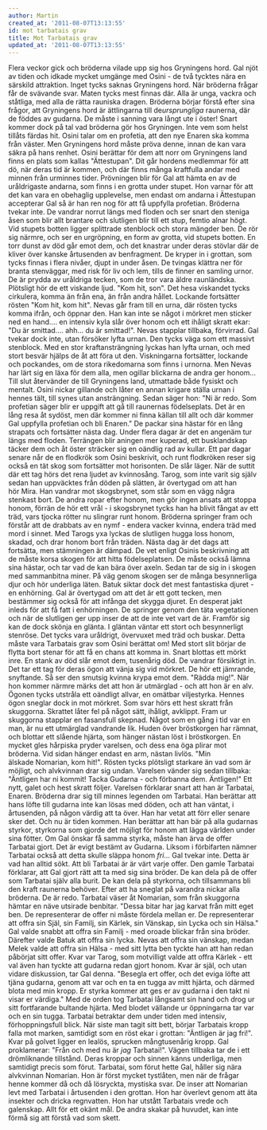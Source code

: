 ```yaml
---
author: Martin
created_at: '2011-08-07T13:13:55'
id: mot tarbatais grav
title: Mot Tarbatais grav
updated_at: '2011-08-07T13:13:55'
---
```

Flera veckor gick och bröderna vilade upp sig hos Gryningens hord. Gal njöt av tiden och idkade mycket umgänge med Osini - de två tycktes nära en särskild attraktion. Inget tycks saknas Gryningens hord. När bröderna frågar får de svävande svar. Maten tycks mest finnas där. Alla är unga, vackra och ståtliga, med alla de rätta rauniska dragen. Bröderna börjar förstå efter sina frågor, att Gryningens hord är ättlingarna till de*ursprungliga* raunerna, där de föddes av gudarna. De måste i sanning vara långt ute i öster! Snart kommer dock på tal vad bröderna gör hos Gryningen. Inte vem som helst tillåts färdas hit. Osini talar om en profetia, att den nye Enaren ska komma från väster. Men Gryningens hord måste pröva denne, innan de kan vara säkra på hans renhet. Osini berättar för dem att norr om Gryningens land finns en plats som kallas "Ättestupan". Dit går hordens medlemmar för att dö, när deras tid är kommen, och där finns många kraftfulla andar med minnen från urminnes tider. Prövningen blir för Gal att hämta en av de uråldrigaste andarna, som finns i en grotta under stupet. Hon varnar för att det kan vara en obehaglig upplevelse, men endast om andarna i Ättestupan accepterar Gal så är han ren nog för att få uppfylla profetian. Bröderna tvekar inte. De vandrar norrut längs med floden och ser snart den steniga åsen som blir allt brantare och slutligen blir till ett stup, femtio alnar högt. Vid stupets botten ligger splittrade stenblock och stora mängder ben. De rör sig närmre, och ser en urgröpning, en form av grotta, vid stupets botten. En torr dunst av död går emot dem, och det knastrar under deras stövlar där de kliver över kanske årtusenden av benfragment. De kryper in i grottan, som tycks finnas i flera nivåer, djupt in under åsen. De tvingas klättra ner för branta stenväggar, med risk för liv och lem, tills de finner en samling urnor. De är prydda av uråldriga tecken, som de tror vara äldre raunländska. Plötsligt hör de ett viskande ljud. "Kom hit, son". Det hesa viskandet tycks cirkulera, komma än från ena, än från andra hållet. Lockande fortsätter rösten "Kom hit, kom hit". Nevas går fram till en urna, där rösten tycks komma ifrån, och öppnar den. Han kan inte se något i mörkret men sticker ned en hand.... en intensiv kyla slår över honom och ett ihåligt skratt ekar: "Du är smittad.... ahh... du är smittad!". Nevas stapplar tillbaka, förvirrad. Gal tvekar dock inte, utan försöker lyfta urnan. Den tycks väga som ett massivt stenblock. Med en stor kraftansträngning lyckas han lyfta urnan, och med stort besvär hjälps de åt att föra ut den. Viskningarna fortsätter, lockande och pockandes, om de stora rikedomarna som finns i urnorna. Men Nevas har lärt sig en läxa för dem alla, men ogillar blickarna de andra ger honom... Till slut återvänder de till Gryningens land, utmattade både fysiskt och mentalt. Osini nickar gillande och låter en annan krigare ställa urnan i hennes tält, till synes utan ansträngning. Sedan säger hon: "Ni är redo. Som profetian säger blir er uppgift att gå till raunernas födelseplats. Det är en lång resa åt sydöst, men där kommer ni finna källan till allt och där kommer Gal uppfylla profetian och bli Enaren." De packar sina hästar för en lång strapats och fortsätter nästa dag. Under flera dagar är det en angenäm tur längs med floden. Terrängen blir aningen mer kuperad, ett busklandskap täcker dem och åt öster sträcker sig en oändlig rad av kullar. Ett par dagar senare når de en flodkrök som Osini beskrivit, och runt flodkröken reser sig också en tät skog som fortsätter mot horisonten. De slår läger. När de suttit där ett tag hörs det rena ljudet av kvinnosång. Tarog, som inte varit sig själv sedan han uppväcktes från döden på slätten, är övertygad om att han hör Mira. Han vandrar mot skogsbrynet, som står som en vägg några stenkast bort. De andra ropar efter honom, men gör ingen ansats att stoppa honom, förrän de hör ett vrål - i skogsbrynet tycks han ha blivit fångat av ett träd, vars tjocka rötter nu slingrar runt honom. Bröderna springer fram och förstår att de drabbats av en nymf - endera vacker kvinna, endera träd med mord i sinnet. Med Tarogs yxa lyckas de slutligen hugga loss honom, skadad, och drar honom bort från träden. Nästa dag är det dags att fortsätta, men stämningen är dämpad. De vet enligt Osinis beskrivning att de måste korsa skogen för att hitta födelseplatsen. De måste också lämna sina hästar, och tar vad de kan bära över axeln. Sedan tar de sig in i skogen med sammanbitna miner. På väg genom skogen ser de många besynnerliga djur och hör underliga läten. Batuk siktar dock det mest fantastiska djuret - en enhörning. Gal är övertygad om att det är ett gott tecken, men bestämmer sig också för att infånga det skygga djuret. En desperat jakt inleds för att få fatt i enhörningen. De springer genom den täta vegetationen och när de slutligen ger upp inser de att de inte vet vart de är. Framför sig kan de dock skönja en glänta. I gläntan väntar ett stort och besynnerligt stenröse. Det tycks vara uråldrigt, övervuxet med träd och buskar. Detta måste vara Tarbatais grav som Osini berättat om! Med stort slit börjar de flytta bort stenar för att få en chans att komma in. Snart blottas ett mörkt inre. En stank av död slår emot dem, tusenårig död. De vandrar försiktigt in. Det tar ett tag för deras ögon att vänja sig vid mörkret. De hör ett jämrande, snyftande. Så ser den smutsig kvinna krypa emot dem. "Rädda mig!". När hon kommer närmre märks det att hon är utmärglad - och att hon är en alv. Ögonen tycks utstråla ett oändligt allvar, en omätbar viljestyrka. Hennes ögon sneglar dock in mot mörkret. Som svar hörs ett hest skratt från skuggorna. Skrattet låter fel på något sätt, ihåligt, avklippt. Fram ur skuggorna stapplar en fasansfull skepnad. Något som en gång i tid var en man, är nu ett utmärglad vandrande lik. Huden över bröstkorgen har rämnat, och blottar ett slående hjärta, som hänger nästan löst i bröstkorgen. En mycket gles hårpiska pryder varelsen, och dess ena öga plirar mot bröderna. Vid sidan hänger endast en arm, nästan livlös. "Min älskade Nomarian, kom hit!". Rösten tycks plötsligt starkare än vad som är möjligt, och alvkvinnan drar sig undan. Varelsen vänder sig sedan tillbaka: "Äntligen har ni kommit! Tacka Gudarna - och förbanna dem. Äntligen!" Ett nytt, galet och hest skratt följer. Varelsen förklarar snart att han är Tarbatai, Enaren. Bröderna drar sig till minnes legenden om Tarbatai. Han berättar att hans löfte till gudarna inte kan lösas med döden, och att han väntat, i årtusenden, på någon värdig att ta över. Han har vetat att förr eller senare sker det. Och nu är tiden kommen. Han berättar att han bär på alla gudarnas styrkor, styrkorna som gjorde det möjligt för honom att lägga världen under sina fötter. Om Gal önskar få samma styrka, måste han ärva de offer Tarbatai gjort. Det är evigt bestämt av Gudarna. Liksom i förbifarten nämner Tarbatai också att detta skulle släppa honom *fri*... Gal tvekar inte. Detta är vad han alltid sökt. Att bli Tarbatai är är värt varje offer. Den gamle Tarbatai förklarar, att Gal gjort rätt att ta med sig sina bröder. De kan dela på de offer som Tarbatai själv alla burit. De kan dela på styrkorna, och tillsammans bli den kraft raunerna behöver. Efter att ha sneglat på varandra nickar alla bröderna. De är redo. Tarbatai väser åt Nomarian, som från skuggorna hämtar en näve utsirade benbitar. "Dessa bitar har jag karvat från mitt eget ben. De representerar de offer ni måste fördela mellan er. De representerar att offra sin Själ, sin Familj, sin Kärlek, sin Vänskap, sin Lycka och sin Hälsa." Gal valde snabbt att offra sin Familj - med oroade blickar från sina bröder. Därefter valde Batuk att offra sin lycka. Nevas att offra sin vänskap, medan Melek valde att offra sin Hälsa - med sitt lytta ben tyckte han att han redan påbörjat sitt offer. Kvar var Tarog, som motvilligt valde att offra Kärlek - ett val även han tyckte att gudarna redan gjort honom. Kvar är själ, och utan vidare diskussion, tar Gal denna. "Besegla ert offer, och det eviga löfte att tjäna gudarna, genom att var och en ta en tugga av mitt hjärta, och därmed blota med min kropp. Er styrka kommer att ges er av gudarna i den takt ni visar er värdiga." Med de orden tog Tarbatai långsamt sin hand och drog ur sitt fortfarande bultande hjärta. Med blodet vällande ur öppningarna tar var och en sin tugga. Tarbatai betraktar dem under tiden med intensiv, förhoppningsfull blick. När siste man tagit sitt bett, börjar Tarbatais kropp falla mot marken, samtidigt som en röst ekar i grottan: "Äntligen är jag fri!". Kvar på golvet ligger en lealös, sprucken mångtusenårig kropp. Gal proklamerar: "Från och med nu är *jag* Tarbatai!". Vägen tillbaka tar de i ett drömliknande tillstånd. Deras kroppar och sinnen känns underliga, men samtidigt precis som förut. Tarbatai, som förut hette Gal, håller sig nära alvkvinnan Nomarian. Hon är först mycket tystlåten, men när de frågar henne kommer då och då lösryckta, mystiska svar. De inser att Nomarian levt med Tarbatai i årtusenden i den grottan. Hon har överlevt genom att äta insekter och dricka regnvatten. Hon har utstått Tarbatais vrede och galenskap. Allt för ett okänt mål. De andra skakar på huvudet, kan inte förmå sig att förstå vad som skett.